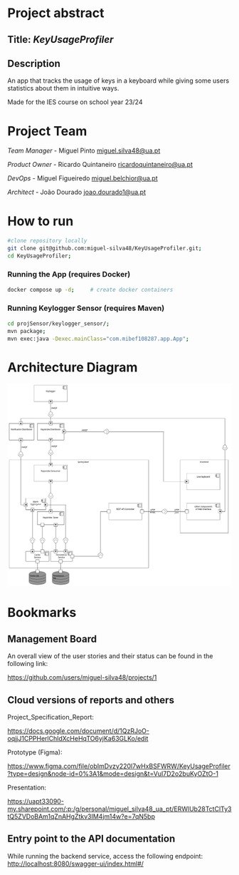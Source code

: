 # Project abstract

## Title: *KeyUsageProfiler*

## Description

An app that tracks the usage of keys in a keyboard while giving some users statistics about them in intuitive ways.

Made for the IES course on school year 23/24

# Project Team

*Team Manager* - Miguel Pinto miguel.silva48@ua.pt

*Product Owner* - Ricardo Quintaneiro ricardoquintaneiro@ua.pt

*DevOps* - Miguel Figueiredo miguel.belchior@ua.pt

*Architect* - João Dourado joao.dourado1@ua.pt

# How to run

```bash
#clone repository locally
git clone git@github.com:miguel-silva48/KeyUsageProfiler.git; 
cd KeyUsageProfiler;
```

### Running the App (requires Docker)

```bash
docker compose up -d;     # create docker containers
```

### Running Keylogger Sensor (requires Maven)
```bash
cd projSensor/keylogger_sensor/;
mvn package;
mvn exec:java -Dexec.mainClass="com.mibef108287.app.App";
```

# Architecture Diagram

![Architecture Diagram](ArchitectureDiagram.png)

# Bookmarks

## Management Board
An overall view of the user stories and their status can be found in the following link:

https://github.com/users/miguel-silva48/projects/1

## Cloud versions of reports and others

Project_Specification_Report:

https://docs.google.com/document/d/1QzRJoO-oqjjJ1CPPHerlChldXcHeHqTO6yjKa63GLKo/edit

Prototype (Figma):

https://www.figma.com/file/obImDvzy220l7wHxBSFWRW/KeyUsageProfiler?type=design&node-id=0%3A1&mode=design&t=VuI7D2o2buKyOZtO-1

Presentation:

https://uapt33090-my.sharepoint.com/:p:/g/personal/miguel_silva48_ua_pt/ERWlUb28TctClTy3tQ5ZVDoBAm1qZnAHgZtkv3IM4jm14w?e=7qN5bp

## Entry point to the API documentation


While running the backend service, access the following endpoint:
[http://localhost:8080/swagger-ui/index.html#/](http://localhost:8080/swagger-ui/index.html#/)

